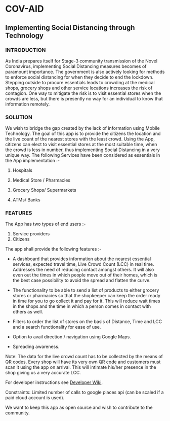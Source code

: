 # COV-AID

## Implementing Social Distancing through Technology

### INTRODUCTION

As India prepares itself for Stage-3 community transmission of the Novel Coronavirus, implementing Social Distancing measures becomes of paramount importance. The government is also actively looking for methods to enforce social distancing for when they decide to end the lockdown. Stepping outside to procure essentials leads to crowding at the medical shops, grocery shops and other service locations increases the risk of contagion. One way to mitigate the risk is to visit essential stores when the crowds are less, but there is presently no way for an individual to know that information remotely.

### SOLUTION

We wish to bridge the gap created by the lack of information using Mobile Technology. The goal of this app is to provide the citizens the location and the live count of the nearest stores with the least crowd. Using the App, citizens can elect to visit essential stores at the most suitable time, when the crowd is less in number, thus implementing Social Distancing in a very unique way. The following Services have been considered as essentials in the App implementation :-

1. Hospitals 

2. Medical Store / Pharmacies

3. Grocery Shops/ Supermarkets

4. ATMs/ Banks

### FEATURES

The App has two types of end users :-
1. Service providers
2. Citizens

The app shall provide the following features :-

- A dashboard that provides information about the nearest essential services, expected travel time, Live Crowd Count (LCC) in real time. Addresses the need of reducing contact amongst others. It will also even out the times in which people move out of their homes, which is the best case possibility to avoid the spread and flatten the curve.

- The functionality to be able to send a list of products to either grocery stores or pharmacies so that the shopkeeper can keep the order ready in time for you to go collect it and pay for it. This will reduce wait times in the shops and the time in which a person comes in contact with others as well.

- Filters to order the list of stores on the basis of Distance, Time and LCC and a search functionality for ease of use.

- Option to avail direction / navigation using Google Maps.

- Spreading awareness.

Note: The data for the live crowd count has to be collected by the means of QR codes. Every shop will have its very own QR code and customers must scan it using the app on arrival. This will intimate his/her presence in the shop giving us a very accurate LCC.

For developer instructions see [Developer Wiki](https://github.com/shriharivish/COV-AID/wiki).

Constraints: Limited number of calls to google places api (can be scaled if a paid cloud account is used).

We want to keep this app as open source and wish to contribute to the community.























